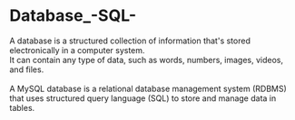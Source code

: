 # Database_-SQL-
A database is a structured collection of information that's stored electronically in a computer system.
<br>
It can contain any type of data, such as words, numbers, images, videos, and files.
<br>
<br>
A MySQL database is a relational database management system (RDBMS)
<br>
that uses structured query language (SQL) to store and manage data in tables.
